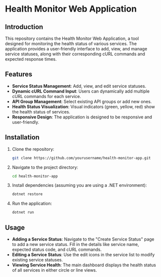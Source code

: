 # Health Monitor Web Application

## Introduction
This repository contains the Health Monitor Web Application, a tool designed for monitoring the health status of various services. The application provides a user-friendly interface to add, view, and manage service statuses, along with their corresponding cURL commands and expected response times.

## Features
- **Service Status Management**: Add, view, and edit service statuses.
- **Dynamic cURL Command Input**: Users can dynamically add multiple cURL commands for each service.
- **API Group Management**: Select existing API groups or add new ones.
- **Health Status Visualization**: Visual indicators (green, yellow, red) show the health status of services.
- **Responsive Design**: The application is designed to be responsive and user-friendly.

## Installation
1. Clone the repository:
   ```bash
   git clone https://github.com/yourusername/health-monitor-app.git
   ```
2. Navigate to the project directory:
   ```bash
   cd health-monitor-app
   ```
3. Install dependencies (assuming you are using a .NET environment):
   ```bash
   dotnet restore
   ```
4. Run the application:
   ```bash
   dotnet run
   ```

## Usage
- **Adding a Service Status**: Navigate to the "Create Service Status" page to add a new service status. Fill in the details like service name, expected status code, and cURL commands.
- **Editing a Service Status**: Use the edit icons in the service list to modify existing service statuses.
- **Viewing Service Health**: The main dashboard displays the health status of all services in either circle or line views.
